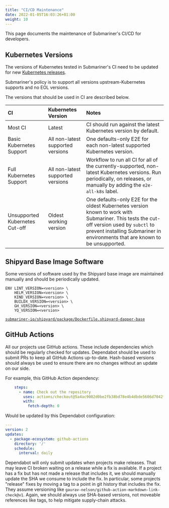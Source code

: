 ```yaml
---
title: "CI/CD Maintenance"
date: 2022-01-05T16:03:26+01:00
weight: 10
---
```


This page documents the maintenance of Submariner's CI/CD for developers.

## Kubernetes Versions

The versions of Kubernetes tested in Submariner's CI need to be updated for new [Kubernetes releases](https://kubernetes.io/releases/).

Submariner's policy is to support all versions upstream-Kubernetes supports and no EOL versions.

The versions that should be used in CI are described below.

<!-- markdownlint-disable line-length -->
CI | Kubernetes Version | Notes
:--- | :---- | :----
Most CI | Latest | CI should run against the latest Kubernetes version by default.
Basic Kubernetes Support | All non-latest supported versions | One defaults-only E2E for each non-latest supported Kubernetes version.
Full Kubernetes Support | All non-latest supported versions | Workflow to run all CI for all of the currently-supported, non-latest Kubernetes versions. Run periodically, on releases, or manually by adding the `e2e-all-k8s` label.
Unsupported Kubernetes Cut-off | Oldest working version | One defaults-only E2E for the oldest Kubernetes version known to work with Submariner. This tests the cut-off version used by `subctl` to prevent installing Submariner in environments that are known to be unsupported.
<!-- markdownlint-enable line-length -->

## Shipyard Base Image Software

Some versions of software used by the Shipyard base image are maintained manually and should be periodically updated.

```shell
ENV LINT_VERSION=<version> \
    HELM_VERSION=<version> \
    KIND_VERSION=<version> \
    BUILDX_VERSION=<version> \
    GH_VERSION=<version> \
    YQ_VERSION=<version>
```

[`submariner-io/shipyard/package/Dockerfile.shipyard-dapper-base`](https://github.com/submariner-io/shipyard/blob/devel/package/Dockerfile.shipyard-dapper-base)

## GitHub Actions

All our projects use GitHub actions.
These include dependencies which should be regularly checked for updates.
Dependabot should be used to submit PRs to keep all GitHub Actions up-to-date.
Hash-based versions should always be used to ensure there are no changes without an update on our side.

For example, this GitHub Action dependency:

```yaml
    steps:
      - name: Check out the repository
        uses: actions/checkout@5a4ac9002d0be2fb38bd78e4b4dbde5606d7042f
        with:
          fetch-depth: 0
```

Would be updated by this Dependabot configuration:

```yaml
---
version: 2
updates:
  - package-ecosystem: github-actions
    directory: '/'
    schedule:
      interval: daily
```

Dependabot will only submit updates when projects make releases. That may leave CI broken waiting on a release while a fix is available.
If a project has a fix but has not made a release that includes it, we should manually update the SHA we consume to include the fix.
In particular, some projects "release" fixes by moving a tag to a point in git history that includes the fix.
They assume versioning like `gaurav-nelson/github-action-markdown-link-check@v1`.
Again, we should always use SHA-based versions, not moveable references like tags, to help mitigate supply-chain attacks.
